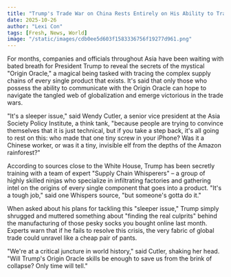 ```yaml
---
title: "Trump's Trade War on China Rests Entirely on His Ability to Track Down Invisible Elves Who Assembled Your iPhone"
date: 2025-10-26
author: "Lexi Con"
tags: [Fresh, News, World]
image: "/static/images/cdb0ee5d603f1583336756f19277d961.png"
---
```



For months, companies and officials throughout Asia have been waiting with bated breath for President Trump to reveal the secrets of the mystical "Origin Oracle," a magical being tasked with tracing the complex supply chains of every single product that exists. It's said that only those who possess the ability to communicate with the Origin Oracle can hope to navigate the tangled web of globalization and emerge victorious in the trade wars.

"It's a sleeper issue," said Wendy Cutler, a senior vice president at the Asia Society Policy Institute, a think tank, "because people are trying to convince themselves that it is just technical, but if you take a step back, it's all going to rest on this: who made that one tiny screw in your iPhone? Was it a Chinese worker, or was it a tiny, invisible elf from the depths of the Amazon rainforest?"

According to sources close to the White House, Trump has been secretly training with a team of expert "Supply Chain Whisperers" – a group of highly skilled ninjas who specialize in infiltrating factories and gathering intel on the origins of every single component that goes into a product. "It's a tough job," said one Whispers source, "but someone's gotta do it."

When asked about his plans for tackling this "sleeper issue," Trump simply shrugged and muttered something about "finding the real culprits" behind the manufacturing of those pesky socks you bought online last month. Experts warn that if he fails to resolve this crisis, the very fabric of global trade could unravel like a cheap pair of pants.

"We're at a critical juncture in world history," said Cutler, shaking her head. "Will Trump's Origin Oracle skills be enough to save us from the brink of collapse? Only time will tell."